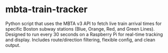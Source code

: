 # mbta-train-tracker
Python script that uses the MBTA v3 API to fetch live train arrival times for specific Boston subway stations (Blue, Orange, Red, and Green Lines). Designed to run every 30 seconds on a Raspberry Pi for real-time tracking and display. Includes route/direction filtering, flexible config, and clean output.
